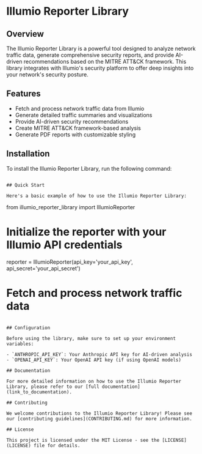 # Illumio Reporter Library

## Overview

The Illumio Reporter Library is a powerful tool designed to analyze network traffic data, generate comprehensive security reports, and provide AI-driven recommendations based on the MITRE ATT&CK framework. This library integrates with Illumio's security platform to offer deep insights into your network's security posture.

## Features

- Fetch and process network traffic data from Illumio
- Generate detailed traffic summaries and visualizations
- Provide AI-driven security recommendations
- Create MITRE ATT&CK framework-based analysis
- Generate PDF reports with customizable styling

## Installation

To install the Illumio Reporter Library, run the following command:

```

## Quick Start

Here's a basic example of how to use the Illumio Reporter Library:

```
from illumio_reporter_library import IllumioReporter

# Initialize the reporter with your Illumio API credentials
reporter = IllumioReporter(api_key='your_api_key', api_secret='your_api_secret')

# Fetch and process network traffic data


```

## Configuration

Before using the library, make sure to set up your environment variables:

- `ANTHROPIC_API_KEY`: Your Anthropic API key for AI-driven analysis
- `OPENAI_API_KEY`: Your OpenAI API key (if using OpenAI models)

## Documentation

For more detailed information on how to use the Illumio Reporter Library, please refer to our [full documentation](link_to_documentation).

## Contributing

We welcome contributions to the Illumio Reporter Library! Please see our [contributing guidelines](CONTRIBUTING.md) for more information.

## License

This project is licensed under the MIT License - see the [LICENSE](LICENSE) file for details.
